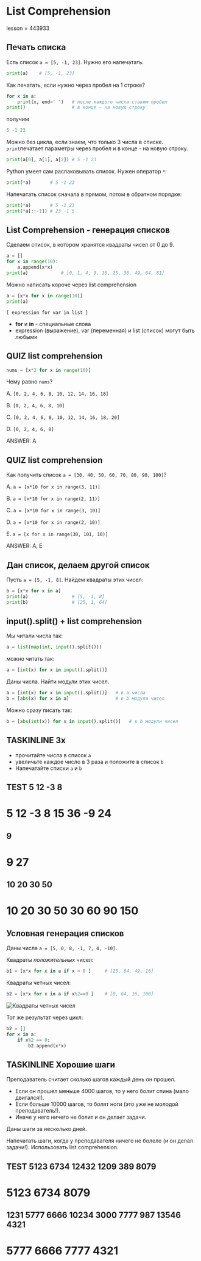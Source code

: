 # List Comprehension

lesson = 443933

## Печать списка

Есть список `a = [5, -1, 23]`. Нужно его напечатать.

```python
print(a)    # [5, -1, 23]
```
Как печатать, если нужно через пробел на 1 строке?
```python
for x in a:
    print(x, end=' ')   # после каждого числа ставим пробел
print()                 # в конце - на новую строку    
```
получим
```cpp
5 -1 23 
```
Можно без цикла, если знаем, что только 3 числа в списке. `print`печатает параметры через пробел и в конце - на новую строку.
```python
print(a[0], a[1], a[2]) # 5 -1 23 
``` 
Python умеет сам распаковывать список. Нужен оператор `*`:
```python
print(*a)       # 5 -1 23 
```
Напечатать список сначала в прямом, потом в обратном порядке:
```python
print(*a)       # 5 -1 23 
print(*a[::-1]) # 23 -1 5
```


## List Comprehension - генерация списков

Сделаем список, в котором хранятся квадраты чисел от 0 до 9.

```python
a = []
for x in range(10):
    a.append(x*x)
print(a)            # [0, 1, 4, 9, 16, 25, 36, 49, 64, 81]    
```
Можно написать короче через list comprehension
```python
a = [x*x for x in range(10)]
print(a)
```

`[ expression for var in list ]`

* **for** и **in** - специальные слова
* expression (выражение), var (переменная) и list (список) могут быть любыми

## QUIZ list comprehension

```python
nums = [x*2 for x in range(10)]
```
Чему равно `nums`?

A. `[0, 2, 4, 6, 8, 10, 12, 14, 16, 18]`

B. `[0, 2, 4, 6, 8, 10]`

C. `[0, 2, 4, 6, 8, 10, 12, 14, 16, 18, 20]`

D. `[0, 2, 4, 6, 8]`

ANSWER: A

## QUIZ list comprehension

Как получить список `a = [30, 40, 50, 60, 70, 80, 90, 100]`?

A. `a = [x*10 for x in range(3, 11)]`

B. `a = [x*10 for x in range(2, 11)]`

C. `a = [x*10 for x in range(3, 10)]`

D. `a = [x*10 for x in range(2, 10)]`

E. `a = [x for x in range(30, 101, 10)]`

ANSWER: A, E

## Дан список, делаем другой список

Пусть `a = [5, -1, 8]`. Найдем квадраты этих чисел:

```python
b = [x*x for x in a]
print(a)                # [5, -1, 8]
print(b)                # [25, 1, 64]
```

## input().split() + list comprehension

Мы читали числа так:
```python
a = list(map(int, input().split()))
```
можно читать так:
```python
a = [int(x) for x in input().split()]
```

Даны числа. Найти модули этих чисел.
```python
a = [int(x) for x in input().split()]   # в a числа
b = [abs(x) for x in a]                 # в b модули чисел
```
Можно сразу писать так:
```python
b = [abs(int(x)) for x in input().split()]   # в b модули чисел
```

## TASKINLINE 3x

* прочитайте числа в список `a`
* увеличьте каждое число в 3 раза и положите в список `b`
* Напечатайте списки `a` и `b`

TEST
5 12 -3 8
----
5 12 -3 8
15 36 -9 24
====
9
----
9
27
====
10 20 30 50
----
10 20 30 50
30 60 90 150
====

## Условная генерация списков

Даны числа `a = [5, 0, 8, -1, 7, 4, -10]`.

Квадраты *положительных* чисел: 
```python
b1 = [x*x for x in a if x > 0 ]     # [25, 64, 49, 16]
```

Квадраты четных чисел:
```python
b2 = [x*x for x in a if x%2==0 ]    # [0, 64, 16, 100]
```

![Квадраты четных чисел](https://s3.tproger.ru/uploads/2016/09/zip_list_comprehension-1.png)

Тот же результат через цикл:
```python
b2 = []
for x in a:
    if x%2 == 0:
        b2.append(x*x)
```

## TASKINLINE Хорошие шаги

Преподаватель считает сколько шагов каждый день он прошел. 

* Если он прошел меньше 4000 шагов, то у него болит спина (мало двигался!). 
* Если больше 10000 шагов, то болят ноги (это уже не молодой преподаватель!).
* Иначе у него ничего не болит и он делает задачи.

Даны шаги за несколько дней.

Напечатать шаги, когда у преподавателя ничего не болело (и он делал задачи!). Использовать list comprehension.

TEST
5123 6734 12432 1209 389 8079
----
5123 6734 8079
====
1231 5777 6666 10234 3000 7777 987 13546 4321
----
5777 6666 7777 4321
====

 